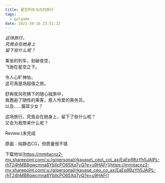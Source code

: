 ```yaml
---
title: 星空列车与白的旅行
tags:
  - galgame
date: 2021-10-16 23:51:22
---
```


_这场旅行，  
究竟会在她身上  
留下些什么呢？_

乘坐的列车，划破夜空，  
飞驰在星空之下。  
  
令人心旷神怡，  
这可真是场超值之旅。  
  
舒爽夜风吹拂下的随心独旅中，  
我邂逅了随性的乘客，惹人怜爱的乘务员。  
以及……猫耳少女？  
  
这场旅行，究竟会在她身上，留下了些什么呢？  
又会为我带来什么呢？

Review:(未完成

原画：纯静态CG，但质量很不错

下载地址[https://mmitacnz2-my.sharepoint.com/:u:/g/personal/rkayase\_ceo\_co\_ax/EaEp9BzYh5JAlPL-rhT24hMB8gwcmna6YbIlcPO65Xq7yQ?e=u9HAFr](https://mmitacnz2-my.sharepoint.com/:u:/g/personal/rkayase_ceo_co_ax/EaEp9BzYh5JAlPL-rhT24hMB8gwcmna6YbIlcPO65Xq7yQ?e=u9HAFr)

<script async src="https://comments.app/js/widget.js?3" data-comments-app-website="WoSn-Q-w" data-limit="5" data-color="13B4C6" data-colorful="1"></script>
